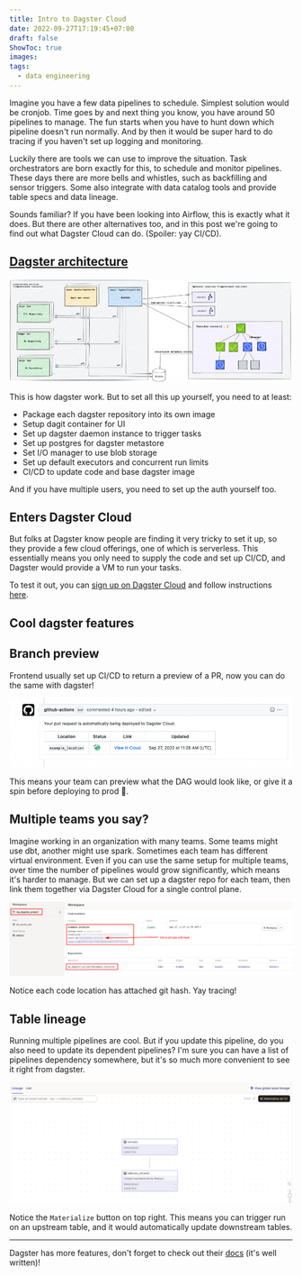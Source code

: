 ```yaml
---
title: Intro to Dagster Cloud
date: 2022-09-27T17:19:45+07:00
draft: false
ShowToc: true
images:
tags:
  - data engineering
---
```


Imagine you have a few data pipelines to schedule. Simplest solution would be cronjob. Time goes by and next thing you know, you have around 50 pipelines to manage. The fun starts when you have to hunt down which pipeline doesn't run normally. And by then it would be super hard to do tracing if you haven't set up logging and monitoring.

Luckily there are tools we can use to improve the situation. Task orchestrators are born exactly for this, to schedule and monitor pipelines. These days there are more bells and whistles, such as backfilling and sensor triggers. Some also integrate with data catalog tools and provide table specs and data lineage.

Sounds familiar? If you have been looking into Airflow, this is exactly what it does. But there are other alternatives too, and in this post we're going to find out what Dagster Cloud can do. (Spoiler: yay CI/CD).

## [Dagster architecture](https://docs.dagster.io/deployment/overview)

![dagster architecture](/images/2022-09-27-19-27-01.png)

This is how dagster work. But to set all this up yourself, you need to at least:

- Package each dagster repository into its own image
- Setup dagit container for UI
- Set up dagster daemon instance to trigger tasks
- Set up postgres for dagster metastore
- Set I/O manager to use blob storage
- Set up default executors and concurrent run limits
- CI/CD to update code and base dagster image

And if you have multiple users, you need to set up the auth yourself too.

## Enters Dagster Cloud

But folks at Dagster know people are finding it very tricky to set it up, so they provide a few cloud offerings, one of which is serverless. This essentially means you only need to supply the code and set up CI/CD, and Dagster would provide a VM to run your tasks.

To test it out, you can [sign up on Dagster Cloud](https://dagster.cloud/signup) and follow instructions [here](https://docs.dagster.io/dagster-cloud/getting-started/getting-started-with-serverless-deployment).

## Cool dagster features

## Branch preview

Frontend usually set up CI/CD to return a preview of a PR, now you can do the same with dagster!

![dagster pr branch deployment](/images/2022-09-27-19-35-47.png)

This means your team can preview what the DAG would look like, or give it a spin before deploying to prod 🚀.

## Multiple teams you say?

Imagine working in an organization with many teams. Some teams might use dbt, another might use spark. Sometimes each team has different virtual environment. Even if you can use the same setup for multiple teams, over time the number of pipelines would grow significantly, which means it's harder to manage. But we can set up a dagster repo for each team, then link them together via Dagster Cloud for a single control plane.

![dagster workspace](/images/2022-09-27-19-41-55.png)

Notice each code location has attached git hash. Yay tracing!

## Table lineage

Running multiple pipelines are cool. But if you update this pipeline, do you also need to update its dependent pipelines? I'm sure you can have a list of pipelines dependency somewhere, but it's so much more convenient to see it right from dagster.

![dagster table lineage](/images/2022-09-27-19-45-20.png)

Notice the `Materialize` button on top right. This means you can trigger run on an upstream table, and it would automatically update downstream tables.

---

Dagster has more features, don't forget to check out their [docs](https://docs.dagster.io/) (it's well written)!
